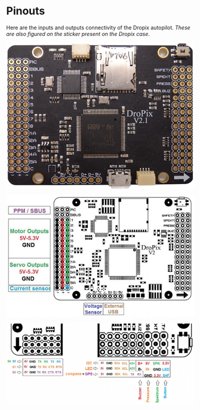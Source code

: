 # Pinouts

Here are the inputs and outputs connectivity of the Dropix autopilot. _These are also figured on the sticker present on the Dropix case_.

![](../.gitbook/assets/dropw.jpg)

![](../.gitbook/assets/dropixv2-top-700x454.jpg)

![](../.gitbook/assets/pinmap-dropix-700x300.png)

